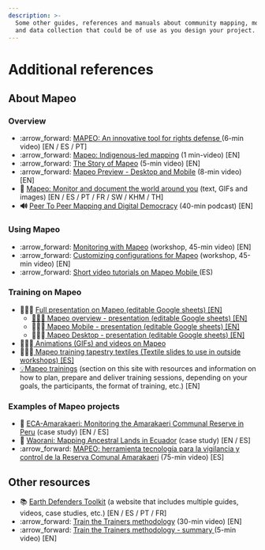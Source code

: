 ```yaml
---
description: >-
  Some other guides, references and manuals about community mapping, monitoring
  and data collection that could be of use as you design your project.
---
```


# Additional references

## About Mapeo

### Overview

* :arrow\_forward: [MAPEO: An innovative tool for rights defense ](https://www.youtube.com/watch?v=nZS9V1fxnuQ\&list=PLI10lL3Yr-k1\_PYaEDcAhmuCnnGfcwxXx\&index=2\&t=5s)(6-min video) \[EN / ES / PT]
* :arrow\_forward: [Mapeo: Indigenous-led mapping](https://www.youtube.com/watch?v=xPygllrdIYc\&list=PLI10lL3Yr-k1\_PYaEDcAhmuCnnGfcwxXx\&index=3) (1 min-video) \[EN]
* :arrow\_forward: [The Story of Mapeo](https://www.youtube.com/watch?v=rLIkHRkTh7Q\&list=PLI10lL3Yr-k1\_PYaEDcAhmuCnnGfcwxXx\&index=4\&t=5s) (5-min video) \[EN]
* :arrow\_forward: [Mapeo Preview - Desktop and Mobile](https://www.youtube.com/watch?v=oNFP-mcynNw\&list=PLI10lL3Yr-k1\_PYaEDcAhmuCnnGfcwxXx\&index=5\&t=96s) (8-min video) \[EN]
* :book: [Mapeo: Monitor and document the world around you](https://www.earthdefenderstoolkit.com/toolkit/mapeo-monitor-and-document-the-world-around-you/) (text, GIFs and images) \[EN / ES / PT / FR / SW / KHM / TH]
* **🔊** [Peer To Peer Mapping and Digital Democracy](https://mapscaping.com/podcast/peer-to-peer-mapping-and-digital-democracy/) (40-min podcast) \[EN]

### Using Mapeo

* :arrow\_forward: [Monitoring with Mapeo](https://www.youtube.com/watch?v=yPiDfaYsSO0\&list=PLI10lL3Yr-k1\_PYaEDcAhmuCnnGfcwxXx\&index=7\&t=662s) (workshop, 45-min video) \[EN]
* :arrow\_forward: [Customizing configurations for Mapeo](https://www.youtube.com/watch?v=D8h1029NeRA\&list=PLI10lL3Yr-k1\_PYaEDcAhmuCnnGfcwxXx\&index=8\&t=328s) (workshop, 45-min video) \[EN]
* :arrow\_forward: [Short video tutorials on Mapeo Mobile ](https://youtube.com/playlist?list=PLI10lL3Yr-k2MUMquVTaQxZoiQqfT\_eID)(ES)

### Training on Mapeo

* 👩🏽‍🏫 [Full presentation on Mapeo (editable Google sheets) \[EN\]](https://docs.google.com/presentation/d/1-fLmJbbMNcyo78JU2sOFTMjDfjWswNCw/edit?usp=sharing\&ouid=106123884054457337407\&rtpof=true\&sd=true)
  * [👩🏽‍🏫 Mapeo overview - presentation (editable Google sheets) \[EN\]](https://docs.google.com/presentation/d/1bLLUjyXBymiHhUeUEwMfHe\_j1X1VHx6I/edit?usp=sharing\&ouid=106123884054457337407\&rtpof=true\&sd=true)
  * 👩🏽‍🏫[ Mapeo Mobile - presentation (editable Google sheets) \[EN\]](https://docs.google.com/presentation/d/1axl7DQNyp2JR0zlNvP9kHlak\_WawyGUY/edit?usp=sharing\&ouid=106123884054457337407\&rtpof=true\&sd=true)
  * 👩🏽‍🏫[ Mapeo Desktop - presentation (editable Google sheets) \[EN\]](https://docs.google.com/presentation/d/1Ha4P-TTc3\_eLc0a86bjXI17mHskpDh\_8/edit?usp=sharing\&ouid=106123884054457337407\&rtpof=true\&sd=true)
* 👩🏽‍🏫[ Animations (GIFs) and videos on Mapeo](https://drive.google.com/drive/folders/1PhIGV933MfFMTZq5KhaHsukexe74rBj7?usp=sharing)
* 👩🏽‍🏫[ Mapeo training tapestry textiles (Textile slides to use in outside workshops) \[ES\]](https://drive.google.com/drive/folders/1MCLC3ImRdIwVMIcJcrJgpLT5ivBteh8a?usp=sharing)
* [💡Mapeo trainings](complete-reference-guide/training-and-information-sessions/) (section on this site with resources and information on how to plan, prepare and deliver training sessions, depending on your goals, the participants, the format of training, etc.) \[EN]

### Examples of Mapeo projects

* :book: [ECA-Amarakaeri: Monitoring the Amarakaeri Communal Reserve in Peru](https://www.earthdefenderstoolkit.com/community/monitoring-the-amarakaeri-communal-reserve-in-peru/) (case study) \[EN / ES]
* :book: [Waorani: Mapping Ancestral Lands in Ecuador](https://www.earthdefenderstoolkit.com/community/mapping-waorani-ancestral-lands-in-ecuador/) (case study) \[EN / ES]
* :arrow\_forward: [MAPEO: herramienta tecnología para la vigilancia y control de la Reserva Comunal Amarakaeri](https://www.youtube.com/watch?v=XMmldDe245A\&list=PLI10lL3Yr-k0shDUOjLGpo8jIbMnXjMVb\&index=4) (75-min video) \[ES]&#x20;

## Other resources

* :books: [Earth Defenders Toolkit](https://www.earthdefenderstoolkit.com) (a website that includes multiple guides, videos, case studies, etc.) \[EN / ES / PT / FR]
* :arrow\_forward: [Train the Trainers methodology](https://www.youtube.com/watch?v=eIXhg20BEDw) (30-min video) \[EN]&#x20;
* :arrow\_forward: [Train the Trainers methodology - summary ](https://www.youtube.com/watch?v=c6eXAcaFSQI)(5-min video) \[EN]&#x20;


